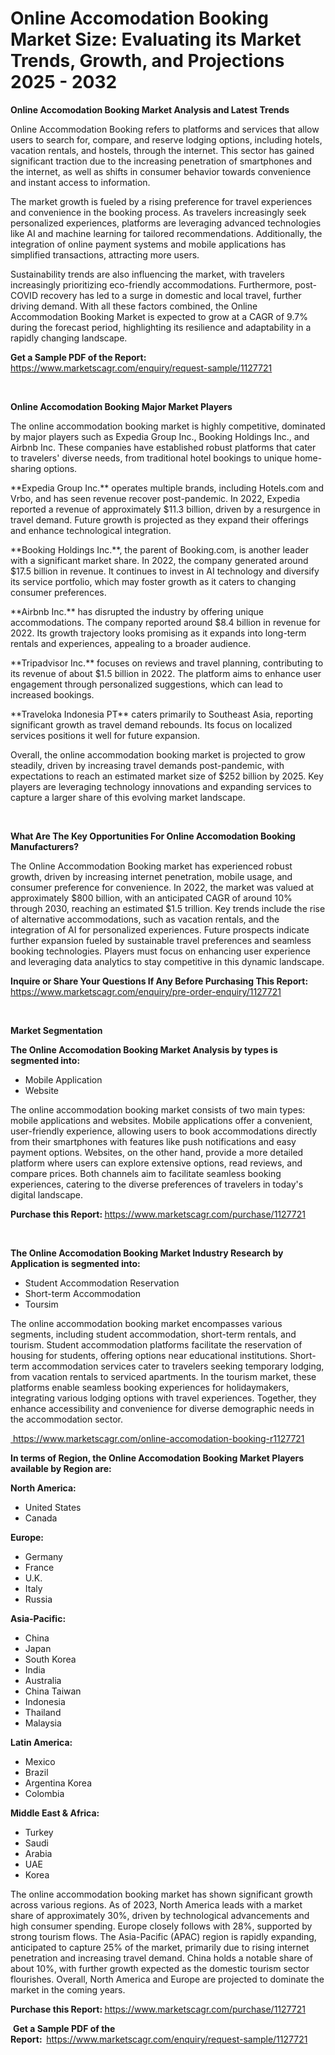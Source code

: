 <p><h1>Online Accomodation Booking Market Size: Evaluating its Market Trends, Growth, and Projections 2025 - 2032</h1></p><p><strong>Online Accomodation Booking Market Analysis and Latest Trends</strong></p>
<p><p>Online Accommodation Booking refers to platforms and services that allow users to search for, compare, and reserve lodging options, including hotels, vacation rentals, and hostels, through the internet. This sector has gained significant traction due to the increasing penetration of smartphones and the internet, as well as shifts in consumer behavior towards convenience and instant access to information.</p><p>The market growth is fueled by a rising preference for travel experiences and convenience in the booking process. As travelers increasingly seek personalized experiences, platforms are leveraging advanced technologies like AI and machine learning for tailored recommendations. Additionally, the integration of online payment systems and mobile applications has simplified transactions, attracting more users. </p><p>Sustainability trends are also influencing the market, with travelers increasingly prioritizing eco-friendly accommodations. Furthermore, post-COVID recovery has led to a surge in domestic and local travel, further driving demand. With all these factors combined, the Online Accommodation Booking Market is expected to grow at a CAGR of 9.7% during the forecast period, highlighting its resilience and adaptability in a rapidly changing landscape.</p></p>
<p><strong>Get a Sample PDF of the Report:&nbsp;</strong> <a href="https://www.marketscagr.com/enquiry/request-sample/1127721?utm_campaign=3614&utm_medium=2&utm_source=Github&utm_content=ia&utm_term=17042025&utm_id=online-accomodation-booking">https://www.marketscagr.com/enquiry/request-sample/1127721</a></p>
<p>&nbsp;</p>
<p><strong>Online Accomodation Booking Major Market Players</strong></p>
<p><p>The online accommodation booking market is highly competitive, dominated by major players such as Expedia Group Inc., Booking Holdings Inc., and Airbnb Inc. These companies have established robust platforms that cater to travelers' diverse needs, from traditional hotel bookings to unique home-sharing options.</p><p>**Expedia Group Inc.** operates multiple brands, including Hotels.com and Vrbo, and has seen revenue recover post-pandemic. In 2022, Expedia reported a revenue of approximately $11.3 billion, driven by a resurgence in travel demand. Future growth is projected as they expand their offerings and enhance technological integration.</p><p>**Booking Holdings Inc.**, the parent of Booking.com, is another leader with a significant market share. In 2022, the company generated around $17.5 billion in revenue. It continues to invest in AI technology and diversify its service portfolio, which may foster growth as it caters to changing consumer preferences.</p><p>**Airbnb Inc.** has disrupted the industry by offering unique accommodations. The company reported around $8.4 billion in revenue for 2022. Its growth trajectory looks promising as it expands into long-term rentals and experiences, appealing to a broader audience.</p><p>**Tripadvisor Inc.** focuses on reviews and travel planning, contributing to its revenue of about $1.5 billion in 2022. The platform aims to enhance user engagement through personalized suggestions, which can lead to increased bookings.</p><p>**Traveloka Indonesia PT** caters primarily to Southeast Asia, reporting significant growth as travel demand rebounds. Its focus on localized services positions it well for future expansion.</p><p>Overall, the online accommodation booking market is projected to grow steadily, driven by increasing travel demands post-pandemic, with expectations to reach an estimated market size of $252 billion by 2025. Key players are leveraging technology innovations and expanding services to capture a larger share of this evolving market landscape.</p></p>
<p>&nbsp;</p>
<p><strong>What Are The Key Opportunities For Online Accomodation Booking Manufacturers?</strong></p>
<p><p>The Online Accommodation Booking market has experienced robust growth, driven by increasing internet penetration, mobile usage, and consumer preference for convenience. In 2022, the market was valued at approximately $800 billion, with an anticipated CAGR of around 10% through 2030, reaching an estimated $1.5 trillion. Key trends include the rise of alternative accommodations, such as vacation rentals, and the integration of AI for personalized experiences. Future prospects indicate further expansion fueled by sustainable travel preferences and seamless booking technologies. Players must focus on enhancing user experience and leveraging data analytics to stay competitive in this dynamic landscape.</p></p>
<p><strong>Inquire or Share Your Questions If Any Before Purchasing This Report:</strong> <a href="https://www.marketscagr.com/enquiry/pre-order-enquiry/1127721?utm_campaign=3614&utm_medium=2&utm_source=Github&utm_content=ia&utm_term=17042025&utm_id=online-accomodation-booking">https://www.marketscagr.com/enquiry/pre-order-enquiry/1127721</a></p>
<p>&nbsp;</p>
<p><strong>Market Segmentation</strong></p>
<p><strong>The Online Accomodation Booking Market Analysis by types is segmented into:</strong></p>
<p><ul><li>Mobile Application</li><li>Website</li></ul></p>
<p><p>The online accommodation booking market consists of two main types: mobile applications and websites. Mobile applications offer a convenient, user-friendly experience, allowing users to book accommodations directly from their smartphones with features like push notifications and easy payment options. Websites, on the other hand, provide a more detailed platform where users can explore extensive options, read reviews, and compare prices. Both channels aim to facilitate seamless booking experiences, catering to the diverse preferences of travelers in today's digital landscape.</p></p>
<p><strong>Purchase this Report:&nbsp;</strong><a href="https://www.marketscagr.com/purchase/1127721?utm_campaign=3614&utm_medium=2&utm_source=Github&utm_content=ia&utm_term=17042025&utm_id=online-accomodation-booking">https://www.marketscagr.com/purchase/1127721</a></p>
<p>&nbsp;</p>
<p><strong>The Online Accomodation Booking Market Industry Research by Application is segmented into:</strong></p>
<p><ul><li>Student Accommodation Reservation</li><li>Short-term Accommodation</li><li>Toursim</li></ul></p>
<p><p>The online accommodation booking market encompasses various segments, including student accommodation, short-term rentals, and tourism. Student accommodation platforms facilitate the reservation of housing for students, offering options near educational institutions. Short-term accommodation services cater to travelers seeking temporary lodging, from vacation rentals to serviced apartments. In the tourism market, these platforms enable seamless booking experiences for holidaymakers, integrating various lodging options with travel experiences. Together, they enhance accessibility and convenience for diverse demographic needs in the accommodation sector.</p></p>
<p><a href="https://www.marketscagr.com/online-accomodation-booking-r1127721?utm_campaign=3614&utm_medium=2&utm_source=Github&utm_content=ia&utm_term=17042025&utm_id=online-accomodation-booking">&nbsp;https://www.marketscagr.com/online-accomodation-booking-r1127721</a></p>
<p><strong>In terms of Region, the Online Accomodation Booking Market Players available by Region are:</strong></p>
<p>
    <p> <strong> North America: </strong>
        <ul>
            <li>United States</li>
            <li>Canada</li>
        </ul>
        </p> 
    <p> <strong> Europe: </strong>
        <ul>
            <li>Germany</li>
            <li>France</li>
            <li>U.K.</li>
            <li>Italy</li>
            <li>Russia</li>
        </ul>
        </p> 
    <p> <strong> Asia-Pacific: </strong>
        <ul>
            <li>China</li>
            <li>Japan</li>
            <li>South Korea</li>
            <li>India</li>
            <li>Australia</li>
            <li>China Taiwan</li>
            <li>Indonesia</li>
            <li>Thailand</li>
            <li>Malaysia</li>
        </ul>
        </p> 
    <p> <strong> Latin America: </strong>
        <ul>
            <li>Mexico</li>
            <li>Brazil</li>
            <li>Argentina Korea</li>
            <li>Colombia</li>
        </ul>
        </p> 
    <p> <strong> Middle East & Africa: </strong>
        <ul>
            <li>Turkey</li>
            <li>Saudi</li>
            <li>Arabia</li>
            <li>UAE</li>
            <li>Korea</li>
        </ul>
    </p>
    </p>
<p><p>The online accommodation booking market has shown significant growth across various regions. As of 2023, North America leads with a market share of approximately 30%, driven by technological advancements and high consumer spending. Europe closely follows with 28%, supported by strong tourism flows. The Asia-Pacific (APAC) region is rapidly expanding, anticipated to capture 25% of the market, primarily due to rising internet penetration and increasing travel demand. China holds a notable share of about 10%, with further growth expected as the domestic tourism sector flourishes. Overall, North America and Europe are projected to dominate the market in the coming years.</p></p>
<p><strong>Purchase this Report: </strong><a href="https://www.marketscagr.com/purchase/1127721?utm_campaign=3614&utm_medium=2&utm_source=Github&utm_content=ia&utm_term=17042025&utm_id=online-accomodation-booking">https://www.marketscagr.com/purchase/1127721</a></p>
<p>&nbsp;<strong>Get a Sample PDF of the Report:&nbsp;&nbsp;</strong><a href="https://www.marketscagr.com/enquiry/request-sample/1127721?utm_campaign=3614&utm_medium=2&utm_source=Github&utm_content=ia&utm_term=17042025&utm_id=online-accomodation-booking">https://www.marketscagr.com/enquiry/request-sample/1127721</a></p>
<p><strong></strong></p>
<p><p></p><p></p><p></p></p>